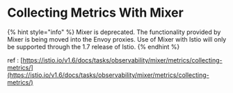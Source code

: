 # Collecting Metrics With Mixer

{% hint style="info" %}
Mixer is deprecated. The functionality provided by Mixer is being moved into the Envoy proxies. Use of Mixer with Istio will only be supported through the 1.7 release of Istio.
{% endhint %}



ref : [https://istio.io/v1.6/docs/tasks/observability/mixer/metrics/collecting-metrics/](https://istio.io/v1.6/docs/tasks/observability/mixer/metrics/collecting-metrics/)



